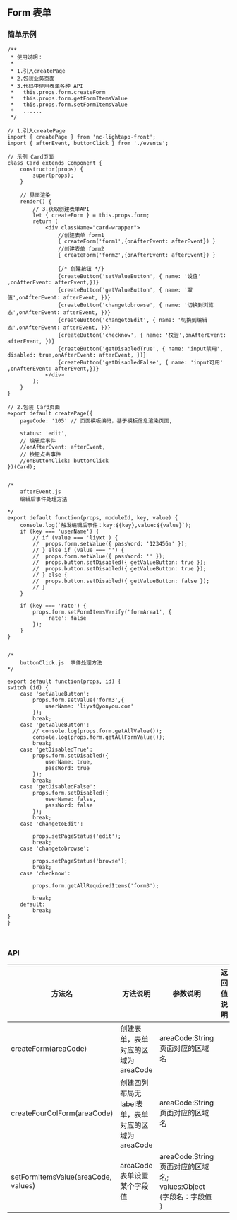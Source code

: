 ## Form 表单

### 简单示例

```
/**
 * 使用说明：
 *
 * 1.引入createPage
 * 2.包装业务页面
 * 3.代码中使用表单各种 API
 *   this.props.form.createForm
 *   this.props.form.getFormItemsValue
 *   this.props.form.setFormItemsValue
 *   ......
 */

// 1.引入createPage
import { createPage } from 'nc-lightapp-front';
import { afterEvent, buttonClick } from './events';

// 示例 Card页面
class Card extends Component {
	constructor(props) {
		super(props);
	}

	// 界面渲染
	render() {
	    // 3.获取创建表单API
		let { createForm } = this.props.form;
		return (
			<div className="card-wrapper">
			    //创建表单 form1
				{ createForm('form1',{onAfterEvent: afterEvent}) } 
				//创建表单 form2
				{ createForm('form2',{onAfterEvent: afterEvent}) }

				{/* 创建按钮 */}
				{createButton('setValueButton', { name: '设值' ,onAfterEvent: afterEvent,})}
				{createButton('getValueButton', { name: '取值',onAfterEvent: afterEvent, })}
				{createButton('changetobrowse', { name: '切换到浏览态',onAfterEvent: afterEvent, })}
				{createButton('changetoEdit', { name: '切换到编辑态',onAfterEvent: afterEvent, })}
				{createButton('checknow', { name: '校验',onAfterEvent: afterEvent, })}
				{createButton('getDisabledTrue', { name: 'input禁用', disabled: true,onAfterEvent: afterEvent, })}
				{createButton('getDisabledFalse', { name: 'input可用' ,onAfterEvent: afterEvent,})} 
			</div>
		);
	}
}

// 2.包装 Card页面
export default createPage({
	pageCode: '105' // 页面模板编码，基于模板信息渲染页面,

	status: 'edit',
	// 编辑后事件
	//onAfterEvent: afterEvent,
	// 按钮点击事件
	//onButtonClick: buttonClick
})(Card);
```


```

/*
	afterEvent.js
	编辑后事件处理方法

*/
export default function(props, moduleId, key, value) {
	console.log(`触发编辑后事件：key:${key},value:${value}`);
	if (key === 'userName') {
		// if (value === 'liyxt') {
		// 	props.form.setValue({ passWord: '123456a' });
		// } else if (value === '') {
		// 	props.form.setValue({ passWord: '' });
		// 	props.button.setDisabled({ getValueButton: true });
		// 	props.button.setDisabled({ getValueButton: true });
		// } else {
		// 	props.button.setDisabled({ getValueButton: false });
		// }
	}

	if (key === 'rate') {
		props.form.setFormItemsVerify('formArea1', {
			'rate': false
		});
	}
}


```

```
/*
	buttonClick.js  事件处理方法
*/

export default function(props, id) {
switch (id) {
	case 'setValueButton':
		props.form.setValue('form3',{
			userName: 'liyxt@yonyou.com'
		});
		break;
	case 'getValueButton':
		// console.log(props.form.getAllValue());
		console.log(props.form.getAllFormValue());
		break;
	case 'getDisabledTrue':
		props.form.setDisabled({
			userName: true,
			passWord: true
		});
		break;
	case 'getDisabledFalse':
		props.form.setDisabled({
			userName: false,
			passWord: false
		});
		break;
	case 'changetoEdit':
		
		props.setPageStatus('edit');
		break;
	case 'changetobrowse':

		props.setPageStatus('browse');
		break;
	case 'checknow':

		props.form.getAllRequiredItems('form3');

		break;
	default:
		break;
}
}



```


### API

方法名 | 方法说明 | 参数说明 | 返回值说明 | 示例
---|---|---|---|---
createForm(areaCode) | 创建表单，表单对应的区域为areaCode | areaCode:String 页面对应的区域名 | | this.props.form.createForm('form1') 
createFourColForm(areaCode) | 创建四列布局无label表单，表单对应的区域为areaCode | areaCode:String 页面对应的区域名 | | this.props.form.createFourColForm('form1') 
setFormItemsValue(areaCode, values)| areaCode表单设置某个字段值 | areaCode:String 页面对应的区域名; values:Object {字段名：字段值 }| | setFormItemsValue('form2',{'enddate':date})



